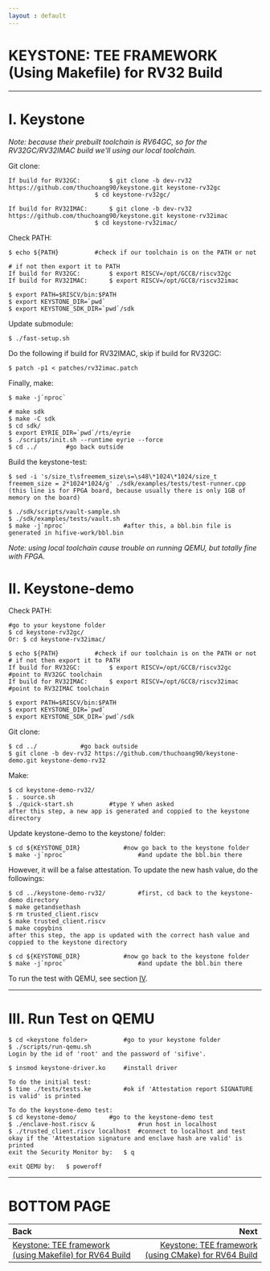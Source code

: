 ```yaml
---
layout : default
---
```


# KEYSTONE: TEE FRAMEWORK (Using Makefile) for RV32 Build

* * *

# I. Keystone

*Note: because their prebuilt toolchain is RV64GC, so for the RV32GC/RV32IMAC build we'll using our local toolchain.*

Git clone:
```
If build for RV32GC:		$ git clone -b dev-rv32 https://github.com/thuchoang90/keystone.git keystone-rv32gc
						$ cd keystone-rv32gc/

If build for RV32IMAC:		$ git clone -b dev-rv32 https://github.com/thuchoang90/keystone.git keystone-rv32imac
						$ cd keystone-rv32imac/
```

Check PATH:
```
$ echo ${PATH}			#check if our toolchain is on the PATH or not

# if not then export it to PATH
If build for RV32GC:		$ export RISCV=/opt/GCC8/riscv32gc
If build for RV32IMAC:		$ export RISCV=/opt/GCC8/riscv32imac

$ export PATH=$RISCV/bin:$PATH
$ export KEYSTONE_DIR=`pwd`
$ export KEYSTONE_SDK_DIR=`pwd`/sdk
```

Update submodule:
```
$ ./fast-setup.sh
```

Do the following if build for RV32IMAC, skip if build for RV32GC:
```
$ patch -p1 < patches/rv32imac.patch
```

Finally, make:
```
$ make -j`nproc`

# make sdk
$ make -C sdk
$ cd sdk/
$ export EYRIE_DIR=`pwd`/rts/eyrie
$ ./scripts/init.sh --runtime eyrie --force
$ cd ../		#go back outside
```

Build the keystone-test:
```
$ sed -i 's/size_t\sfreemem_size\s=\s48\*1024\*1024/size_t freemem_size = 2*1024*1024/g' ./sdk/examples/tests/test-runner.cpp
(this line is for FPGA board, because usually there is only 1GB of memory on the board)

$ ./sdk/scripts/vault-sample.sh
$ ./sdk/examples/tests/vault.sh
$ make -j`nproc`				#after this, a bbl.bin file is generated in hifive-work/bbl.bin
```

*Note: using local toolchain cause trouble on running QEMU, but totally fine with FPGA.*

# II. Keystone-demo

Check PATH:
```
#go to your keystone folder
$ cd keystone-rv32gc/
Or: $ cd keystone-rv32imac/

$ echo ${PATH}			#check if our toolchain is on the PATH or not
# if not then export it to PATH
If build for RV32GC:		$ export RISCV=/opt/GCC8/riscv32gc			#point to RV32GC toolchain
If build for RV32IMAC:		$ export RISCV=/opt/GCC8/riscv32imac		#point to RV32IMAC toolchain

$ export PATH=$RISCV/bin:$PATH
$ export KEYSTONE_DIR=`pwd`
$ export KEYSTONE_SDK_DIR=`pwd`/sdk
```

Git clone:
```
$ cd ../			#go back outside
$ git clone -b dev-rv32 https://github.com/thuchoang90/keystone-demo.git keystone-demo-rv32
```

Make:
```
$ cd keystone-demo-rv32/
$ . source.sh
$ ./quick-start.sh			#type Y when asked
after this step, a new app is generated and coppied to the keystone directory
```

Update keystone-demo to the keystone/ folder:
```
$ cd ${KEYSTONE_DIR}			#now go back to the keystone folder
$ make -j`nproc`					#and update the bbl.bin there
```

However, it will be a false attestation. To update the new hash value, do the followings:
```
$ cd ../keystone-demo-rv32/			#first, cd back to the keystone-demo directory
$ make getandsethash
$ rm trusted_client.riscv
$ make trusted_client.riscv
$ make copybins
after this step, the app is updated with the correct hash value and coppied to the keystone directory

$ cd ${KEYSTONE_DIR}			#now go back to the keystone folder
$ make -j`nproc`					#and update the bbl.bin there
```

To run the test with QEMU, see section [IV](#iv-run-test-on-qemu).

* * *

# III. Run Test on QEMU

```
$ cd <keystone folder>			#go to your keystone folder
$ ./scripts/run-qemu.sh
Login by the id of 'root' and the password of 'sifive'.

$ insmod keystone-driver.ko		#install driver

To do the initial test:
$ time ./tests/tests.ke			#ok if 'Attestation report SIGNATURE is valid' is printed

To do the keystone-demo test:
$ cd keystone-demo/			#go to the keystone-demo test
$ ./enclave-host.riscv &			#run host in localhost
$ ./trusted_client.riscv localhost	#connect to localhost and test
okay if the 'Attestation signature and enclave hash are valid' is printed
exit the Security Monitor by:	$ q

exit QEMU by:	$ poweroff
```

* * *

# BOTTOM PAGE

| Back | Next |
| :--- | ---: |
| [Keystone: TEE framework (using Makefile) for RV64 Build](./keystone-makefile-64.md) | [Keystone: TEE framework (using CMake) for RV64 Build](./keystone-cmake-64.md) |
